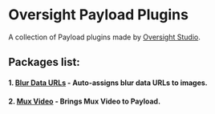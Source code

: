 # Oversight Payload Plugins 

A collection of Payload plugins made by [Oversight Studio](https://oversight.studio/).

## Packages list:

#### 1. [Blur Data URLs](packages/blur-data-urls/) - Auto-assigns blur data URLs to images.
#### 2. [Mux Video](packages/mux-video/) - Brings Mux Video to Payload.
